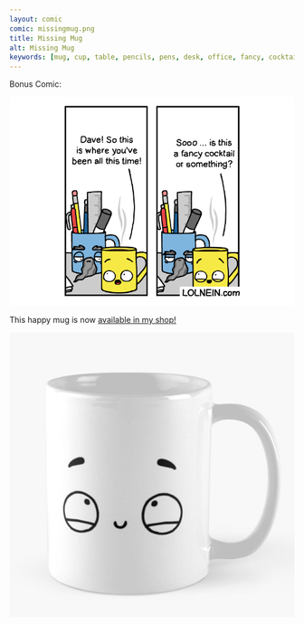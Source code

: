 ```yaml
---
layout: comic
comic: missingmug.png
title: Missing Mug
alt: Missing Mug
keywords: [mug, cup, table, pencils, pens, desk, office, fancy, cocktail, supplies, coffee, missing, dave]
---
```


Bonus Comic:

![Missing Mug Bonus](/images/missingmug_bonus.png)

This happy mug is now [available in my shop!](https://www.redbubble.com/people/lolnein/works/41721258-happy-mug)

[![Happy Mug](/images/happymug.jpg)](https://www.redbubble.com/people/lolnein/works/41721258-happy-mug
)

